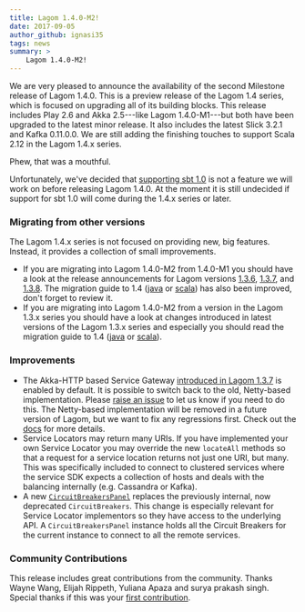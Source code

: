 ```yaml
---
title: Lagom 1.4.0-M2!
date: 2017-09-05
author_github: ignasi35
tags: news
summary: >
    Lagom 1.4.0-M2!
---
```


We are very pleased to announce the availability of the second Milestone release of Lagom 1.4.0. This is a preview release of the Lagom 1.4 series, which is focused on upgrading all of its building blocks. This release includes Play 2.6 and Akka 2.5---like Lagom 1.4.0-M1---but both have been upgraded to the latest minor release. It also includes the latest Slick 3.2.1 and Kafka 0.11.0.0. We are still adding the finishing touches to support Scala 2.12 in the Lagom 1.4.x series.

Phew, that was a mouthful.

Unfortunately, we've decided that [supporting sbt 1.0](https://github.com/lagom/lagom/issues/932) is not a feature we will work on before releasing Lagom 1.4.0. At the moment it is still undecided if support for sbt 1.0 will come during the 1.4.x series or later.


### Migrating from other versions

The Lagom 1.4.x series is not focused on providing new, big features. Instead, it provides a collection of small improvements.

 * If you are migrating into Lagom 1.4.0-M2 from 1.4.0-M1 you should have a look at the release announcements for Lagom versions [1.3.6](/blog/lagom-1-3-6.html), [1.3.7](/blog/lagom-1-3-7.html), and [1.3.8](/blog/lagom-1-3-9.html). The migration guide to 1.4 ([java](/documentation/1.4.x/java/Migration14.html) or [scala](/documentation/1.4.x/scala/Migration14.html)) has also been improved, don't forget to review it.
 * If you are migrating into Lagom 1.4.0-M2 from a version in the Lagom 1.3.x series you should have a look at changes introduced in latest versions of the Lagom 1.3.x series and especially you should read the migration guide to 1.4 ([java](/documentation/1.4.x/java/Migration14.html) or [scala](/documentation/1.4.x/scala/Migration14.html)).

### Improvements

 * The Akka-HTTP based Service Gateway [introduced in Lagom 1.3.7](/blog/lagom-1-3-7.html) is enabled by default. It is possible to switch back to the old, Netty-based implementation. Please [raise an issue](https://github.com/lagom/lagom/issues/new) to let us know if you need to do this. The Netty-based implementation will be removed in a future version of Lagom, but we want to fix any regressions first. Check out the [docs](/documentation/1.4.x/java/ServiceLocator.html#Default-gateway-implementation) for more details.
 * Service Locators may return many URIs. If you have implemented your own Service Locator you may override the new `locateAll` methods so that a request for a service location returns not just one URI, but many. This was specifically included to connect to clustered services where the service SDK expects a collection of hosts and deals with the balancing internally (e.g. Cassandra or Kafka).
 * A new [`CircuitBreakersPanel`](https://github.com/lagom/lagom/issues/841) replaces the previously internal, now deprecated `CircuitBreakers`. This change is especially relevant for Service Locator implementors so they have access to the underlying API. A `CircuitBreakersPanel` instance holds all the Circuit Breakers for the current instance to connect to all the remote services.

### Community Contributions

This release includes great contributions from the community. Thanks Wayne Wang, Elijah Rippeth, Yuliana Apaza and surya prakash singh. Special thanks if this was your [first contribution](/get-involved.html).
